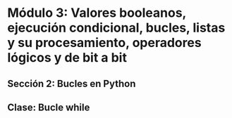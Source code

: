 # Módulo 3: Valores booleanos, ejecución condicional, bucles, listas y su procesamiento, operadores lógicos y de bit a bit
## Sección 2: Bucles en Python
## Clase: Bucle while

### 